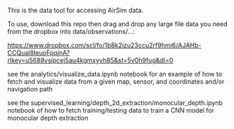This is the data tool for accessing AirSim data.

To use, download this repo then drag and drop any large file data you need from the dropbox into data/observations/...:

https://www.dropbox.com/scl/fo/1b8k2izu23ccu2rf9hmi6/AJAHb-CCQual8IeuoFpqjnA?rlkey=u5688vsipcej5au4kgmxyvh85&st=5v0h9fug&dl=0

see the analytics/visualize_data.ipynb notebook for an example of how to fetch and visualize data from a given map, sensor, and coordinates and/or navigation path

see the supervised_learning/depth_2d_extraction/monocular_depth.ipynb notebook of how to fetch training/testing data to train a CNN model for monocular depth extraction
